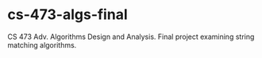 # cs-473-algs-final
CS 473 Adv. Algorithms Design and Analysis. Final project examining string matching algorithms.

